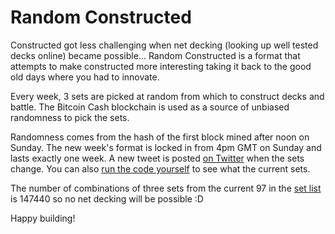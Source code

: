 # Random Constructed

Constructed got less challenging when net decking (looking up well tested decks online) became possible... Random Constructed is a format that attempts to make constructed more interesting taking it back to the good old days where you had to innovate.

Every week, 3 sets are picked at random from which to construct decks and battle. The Bitcoin Cash blockchain is used as a source of unbiased randomness to pick the sets.

Randomness comes from the hash of the first block mined after noon on Sunday. The new week's format is locked in from 4pm GMT on Sunday and lasts exactly one week. A new tweet is posted [on Twitter](https://twitter.com/RandomConst) when the sets change. You can also [run the code yourself](https://repl.it/@randomconst/randomconstructed) to see what the current sets.

The number of combinations of three sets from the current 97 in the [set list](https://github.com/randomconstructed/randomconstructed/blob/master/sets.csv) is 147440 so no net decking will be possible :D

Happy building!



